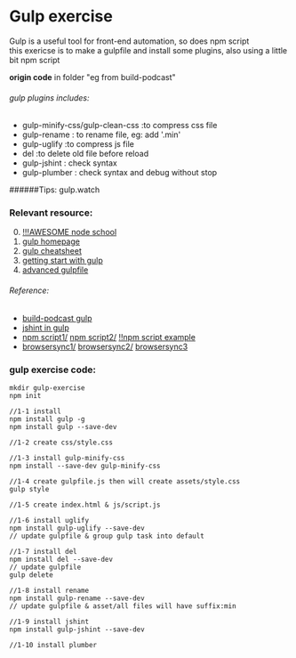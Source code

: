 # Gulp exercise

Gulp is a useful tool for front-end automation, so does npm script
</br>
this exericse is to make a gulpfile and install some plugins, also using a little bit npm script
</br>

**origin code** in  folder "eg from build-podcast"

###### gulp plugins includes:
- gulp-minify-css/gulp-clean-css :to compress css file
- gulp-rename : to rename file, eg: add '.min'
- gulp-uglify :to compress js file
- del :to delete old file before reload
- gulp-jshint : check syntax
- gulp-plumber : check syntax and debug without stop

######Tips:  gulp.watch

### Relevant resource:
0. [!!!AWESOME node school](https://nodeschool.io/zh-tw/)
1. [gulp homepage](https://github.com/gulpjs/gulp)
2. [gulp cheatsheet](https://github.com/osscafe/gulp-cheatsheet)
3. [getting start with gulp](https://markgoodyear.com/2014/01/getting-started-with-gulp/)
4. [advanced gulpfile](https://www.mikestreety.co.uk/blog/advanced-gulp-file)

###### Reference:
- [build-podcast gulp](https://build-podcast.com/gulp/)
- [jshint in gulp](https://www.xiabingbao.com/gulp/2015/10/15/gulp-jshint)
- [npm script1/](https://aotu.io/notes/2016/02/26/use-npm-script-instead-of-gulp/?utm_source=tuicool&utm_medium=referral)
[npm script2/](http://www.ruanyifeng.com/blog/2016/10/npm_scripts.html)
[!!npm script example](http://substack.net/task_automation_with_npm_run)
- [browsersync1/](http://www.browsersync.cn/docs/gulp/)
[browsersync2/](https://browsersync.io/docs/gulp/)
[browsersync3](https://segmentfault.com/a/1190000002607627)

### gulp exercise code:
```
mkdir gulp-exercise
npm init

//1-1 install
npm install gulp -g 
npm install gulp --save-dev

//1-2 create css/style.css

//1-3 install gulp-minify-css
npm install --save-dev gulp-minify-css

//1-4 create gulpfile.js then will create assets/style.css
gulp style

//1-5 create index.html & js/script.js

//1-6 install uglify
npm install gulp-uglify --save-dev
// update gulpfile & group gulp task into default

//1-7 install del
npm install del --save-dev
// update gulpfile
gulp delete

//1-8 install rename
npm install gulp-rename --save-dev
// update gulpfile & asset/all files will have suffix:min

//1-9 install jshint
npm install gulp-jshint --save-dev

//1-10 install plumber
```
